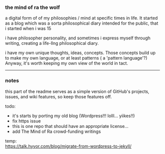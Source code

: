 ### the mind of ra the wolf
a digital form of of my philosophies / mind at specific times in life. It started as a blog which was a sorta philosophical diary intended for the public, that i started when i was 15

i have philosopher personality, and sometimes i express myself through writing, creating a life-llng philosophical diary.

i have my own unique thoughts, ideas, concepts. Those concepts build up to make my own language, or at least patterns ( a 'pattern language'?) Anyway, it's worth keeping my own view of the world in tact.
- - -

### notes
this part of the readme serves as a simple version of GitHub's projects, issues, and wiki features, so keep those features off.

todo:
- it's starts by porting my old blog (Wordpress!!! lolll... yiikes!!)
- fix https issue
- this is one repo that should have an appropriate license...
- add The Mind of Ra crowd-funding writings

temp:  
https://talk.hyvor.com/blog/migrate-from-wordpress-to-jekyll/
